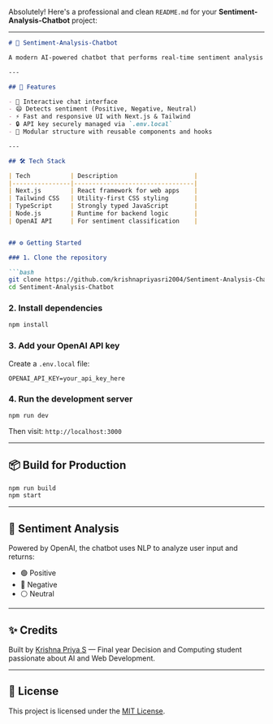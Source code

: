 Absolutely! Here's a professional and clean `README.md` for your **Sentiment-Analysis-Chatbot** project:

---

```markdown
# 🎯 Sentiment-Analysis-Chatbot

A modern AI-powered chatbot that performs real-time sentiment analysis using a user-friendly web interface built with **Next.js**, **Tailwind CSS**, and TypeScript.

---

## 🚀 Features

- 💬 Interactive chat interface
- 😄 Detects sentiment (Positive, Negative, Neutral)
- ⚡ Fast and responsive UI with Next.js & Tailwind
- 🔒 API key securely managed via `.env.local`
- 🔁 Modular structure with reusable components and hooks

---

## 🛠️ Tech Stack

| Tech           | Description                     |
|----------------|---------------------------------|
| Next.js        | React framework for web apps    |
| Tailwind CSS   | Utility-first CSS styling       |
| TypeScript     | Strongly typed JavaScript       |
| Node.js        | Runtime for backend logic       |
| OpenAI API     | For sentiment classification    |


## ⚙️ Getting Started

### 1. Clone the repository

```bash
git clone https://github.com/krishnapriyasri2004/Sentiment-Analysis-Chatbot.git
cd Sentiment-Analysis-Chatbot
````

### 2. Install dependencies

```bash
npm install
```

### 3. Add your OpenAI API key

Create a `.env.local` file:

```
OPENAI_API_KEY=your_api_key_here
```

### 4. Run the development server

```bash
npm run dev
```

Then visit: `http://localhost:3000`

---

## 📦 Build for Production

```bash
npm run build
npm start
```

---

## 🧠 Sentiment Analysis

Powered by OpenAI, the chatbot uses NLP to analyze user input and returns:

* 🟢 Positive
* 🔴 Negative
* ⚪ Neutral

---

## ✨ Credits

Built by [Krishna Priya S](https://github.com/krishnapriyasri2004) — Final year Decision and Computing student passionate about AI and Web Development.

---

## 📄 License

This project is licensed under the [MIT License](LICENSE).

